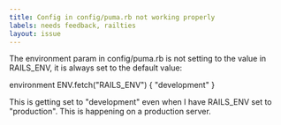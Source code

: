 ```yaml
---
title: Config in config/puma.rb not working properly
labels: needs feedback, railties
layout: issue
---
```


The environment param in config/puma.rb is not setting to the value in RAILS_ENV, it is always set to the default value:

environment ENV.fetch("RAILS_ENV") { "development" }

This is getting set to "development" even when I have RAILS_ENV set to "production". This is happening on a production server.

